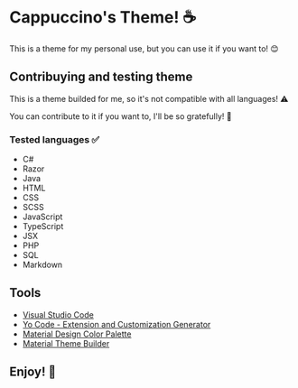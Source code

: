 # Cappuccino's Theme! ☕

This is a theme for my personal use, but you can use it if you want to! 😊

## Contribuying and testing theme
This is a theme builded for me, so it's not compatible with all languages! ⚠️

You can contribute to it if you want to, I'll be so gratefully! 💙

### Tested languages ✅
- C#
- Razor
- Java
- HTML
- CSS
- SCSS
- JavaScript
- TypeScript
- JSX
- PHP
- SQL
- Markdown

## Tools
- [Visual Studio Code](https://code.visualstudio.com/)
- [Yo Code - Extension and Customization Generator](https://github.com/Microsoft/vscode-generator-code)
- [Material Design Color Palette](https://m1.material.io/style/color.html#color-color-palette)
- [Material Theme Builder](https://m3.material.io/theme-builder#/custom)

## **Enjoy!** 💖
